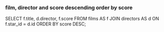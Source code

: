 ### film, director and score descending order by score

SELECT f.title, d.director, f.score FROM films AS f 
JOIN directors AS d ON f.star_id = d.id
ORDER BY score DESC; 